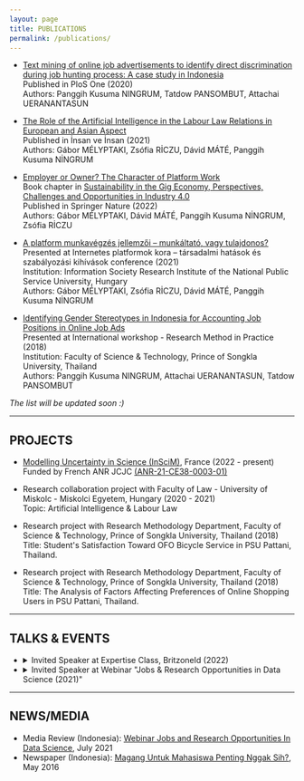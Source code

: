 ```yaml
---
layout: page
title: PUBLICATIONS
permalink: /publications/
---
```


- [Text mining of online job advertisements to identify direct discrimination during job hunting process: A case study in Indonesia](https://journals.plos.org/plosone/article?id=10.1371/journal.pone.0233746) <br>
  Published in PloS One (2020) <br>
  Authors: Panggih Kusuma NINGRUM, Tatdow PANSOMBUT, Attachai UERANANTASUN
  
- [The Role of the Artificial Intelligence in the Labour Law Relations in European and Asian Aspect](https://dergipark.org.tr/en/pub/insanveinsan/issue/65253/976915) <br>
  Published in İnsan ve İnsan (2021) <br>
  Authors: Gábor MÉLYPTAKI, Zsófia RİCZU, Dávid MÁTÉ, Panggih Kusuma NİNGRUM

- [Employer or Owner? The Character of Platform Work](https://link.springer.com/chapter/10.1007/978-981-16-8406-7_16) <br>
  Book chapter in [Sustainability in the Gig Economy, Perspectives, Challenges and Opportunities in Industry 4.0](https://link.springer.com/book/10.1007/978-981-16-8406-7) <br>
  Published in Springer Nature (2022) <br>
  Authors: Gábor MÉLYPTAKI, Dávid MÁTÉ, Panggih Kusuma NİNGRUM, Zsófia RİCZU

- [A platform munkavégzés jellemzői – munkáltató, vagy tulajdonos?](https://itki.uni-nke.hu/hirek/2021/05/12/az-internetes-platformok-kora-tarsadalmi-hatasok-es-szabalyozasi-kihivasok-cimu-konferencia-programja) <br>
  Presented at Internetes platformok kora – társadalmi hatások és szabályozási kihívások conference (2021) <br>
  Institution: Information Society Research Institute of the National Public Service University, Hungary <br>
  Authors: Gábor MÉLYPTAKI, Zsófia RİCZU, Dávid MÁTÉ, Panggih Kusuma NİNGRUM 
  
- [Identifying Gender Stereotypes in Indonesia for Accounting Job Positions in Online Job Ads](http://st.sat.psu.ac.th/seminar/ResearchMethod2018/program.html) <br>
  Presented at International workshop - Research Method in Practice (2018) <br>
  Institution: Faculty of Science & Technology, Prince of Songkla University, Thailand <br>
  Authors: Panggih Kusuma NINGRUM, Attachai UERANANTASUN, Tatdow PANSOMBUT
 
 *The list will be updated soon :)*
 
***

## PROJECTS

- [Modelling Uncertainty in Science (InSciM)](https://project-inscim.github.io/), France (2022 - present) <br>
  Funded by French ANR JCJC [(ANR-21-CE38-0003-01)](https://anr.fr/Projet-ANR-21-CE38-0003)
  
- Research collaboration project with Faculty of Law - University of Miskolc - Miskolci Egyetem, Hungary (2020 - 2021) <br>
  Topic: Artificial Intelligence & Labour Law
  
- Research project with Research Methodology Department, Faculty of Science & Technology, Prince of Songkla University, Thailand (2018) <br>
  Title: Student's Satisfaction Toward OFO Bicycle Service in PSU Pattani, Thailand.
  
- Research project with Research Methodology Department, Faculty of Science & Technology, Prince of Songkla University, Thailand (2018) <br>
  Title: The Analysis of Factors Affecting Preferences of Online Shopping Users in PSU Pattani, Thailand. 

***

## TALKS & EVENTS

- <details><summary>Invited Speaker at Expertise Class, BritzoneId (2022)</summary>
  <img src="/assets/images/ad.png" name="image-name" width="350" height="350">
  </details>
  
- <details><summary>Invited Speaker at Webinar "Jobs & Research Opportunities in Data Science (2021)"</summary>
  <img src="/assets/images/ad2.png" name="image-name" width="350" height="350">
  </details>


  
***

## NEWS/MEDIA

- Media Review (Indonesia): [Webinar Jobs and Research Opportunities In Data Science](http://sekitarunnes.blogspot.com/2021/07/pentingnya-data-scientist-di-era.html), July 2021
- Newspaper (Indonesia): [Magang Untuk Mahasiswa Penting Nggak Sih?](https://issuu.com/joglosemar/docs/e-paper_13_mei_2016/10), May 2016
